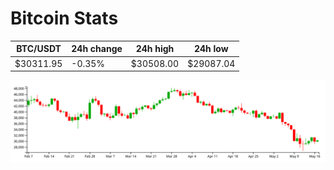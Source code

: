 # Bitcoin Stats

BTC/USDT|24h change|24h high|24h low|
|---|---|---|---|
|$30311.95|-0.35%|$30508.00|$29087.04|

<img src="./chart.svg">
